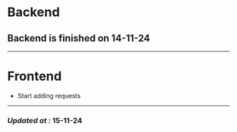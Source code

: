 # Backend

## Backend is finished on 14-11-24

---

# Frontend

- Start adding requests

---

### **_Updated at :_** 15-11-24
